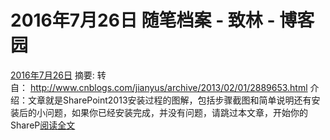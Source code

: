 
# 2016年7月26日 随笔档案 - 致林 - 博客园






[2016年7月26日](https://www.cnblogs.com/bincoding/archive/2016/07/26.html)
摘要: 转自： http://www.cnblogs.com/jianyus/archive/2013/02/01/2889653.html 介绍：文章就是SharePoint2013安装过程的图解，包括步骤截图和简单说明还有安装后的小问题，如果你已经安装完成，并没有问题，请跳过本文章，开始你的ShareP[阅读全文](https://www.cnblogs.com/bincoding/p/5707587.html)


